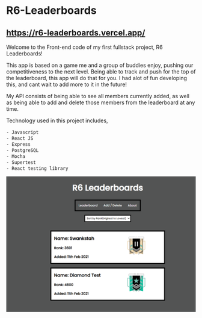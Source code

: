 # R6-Leaderboards

## https://r6-leaderboards.vercel.app/

Welcome to the Front-end code of my first fullstack project, R6 Leaderboards!

This app is based on a game me and a group of buddies enjoy, pushing
our competitiveness to the next level. Being able to track and push
for the top of the leaderboard, this app will do that for you. I had alot
of fun developing this, and cant wait to add more to it in the future!

My API consists of being able to see all members currently added, as well as being able to add and delete those members from the leaderboard at any time.

Technology used in this project includes,

    - Javascript
    - React JS
    - Express
    - PostgreSQL
    - Mocha
    - Supertest
    - React testing library

![Alt text](/src/Assets/screenshot.png?raw=true "Screenshot")